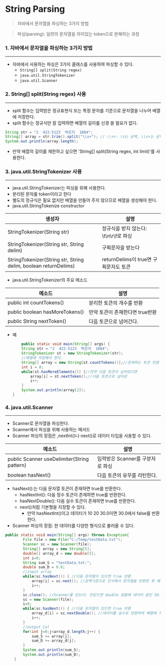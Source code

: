 String Parsing
==========
> 자바에서 문자열을 파싱하는 3가지 방법

> 파싱(parsing): 일련의 문자열을 의미있는 token으로 분해하는 과정

### 1. 자바에서 문자열을 파싱하는 3가지 방법
---------------
- 자바에서 사용하는 파싱은 3가지 클래스를 사용하여 파싱할 수 있다.
    + `String[] split(String regex)`
    + `java.util.StringTokenizer` 
    + `java.util.Scanner`

### 2. String[] split(String regex) 사용
---------------
- split 함수는 입력받은 정규표현식 또는 특정 문자를 기준으로 문자열을 나누어 배열에 저장한다.
- split 함수는 정규식만 잘 입력하면 배열의 길이를 신경 쓸 필요가 없다.
```java
String str = "2  422-5123  박은지  1084";
String[] array = str.trim().split("\\s+"); // \\s+: \s는 공백, \\s+는 공백이 하나 이상 나옴을 의미 
System.out.println(array.length);		
```
- 만약 배열의 길이를 제한하고 싶으면 'String[] split(String regex, int limit)'를 사용한다.
### 3. java.util.StringTokenizer 사용
---------------
- java.util.StringTokenizer는 파싱을 위해 사용한다. 
- 분리된 문자를 token이라고 한다
- 별도의 정규식은 필요 없지만 배열을 만들어 주지 않으므로 배열을 생성해야 한다.
-  java.util.StringTokenize constructor

|생성자|설명|
|------|------|
|StringTokenizer​(String str) |정규식을 받지 않는다:  \t\n\r\f로 파싱|
|StringTokenizer​(String str, String delim)|구획문자을 받는다|
|StringTokenizer​(String str, String delim, boolean returnDelims)|returnDelims이 true면 구획문자도 토큰|

- java.util.StringTokenizer의 주요 메소드

|메소드|설명|
|------|------|
|public int countTokens() |분리한 토큰의 개수를 반환|
|public boolean hasMoreTokens()|만약 토큰이 존재한다면 true반환|
|public String nextToken()|다음 토큰으로 넘어간다.|

- 예
    ```java
    	public static void main(String[] args) {
		String str = "2  422-5123  박은지  1084";
		StringTokenizer st = new StringTokenizer(str);
		//배열에 저장해야 한다.
		String[] array = new String[st.countTokens()];//존재하는 토큰 만큼 배열 생성
		int i = 0;
		while(st.hasMoreElements()) {//만약 다음 토큰이 남아있다면
			array[i] = st.nextToken();//다음 토큰으로 넘어감
			i++;
		}
		System.out.println(array[2]);
	}
    ```

### 4. java.util.Scanner
---------------
- Scanner로 문자열을 파싱한다. 
- Scanner에서 파싱을 위해 사용하는 메서드
- Scanner 파싱의 장점은 ,nextInt()나 next()로 데이터 타입을 사용할 수 있다.

|메소드|설명|
|------|------|
|public Scanner useDelimiter​(String pattern)|입력받은 Scanner를 구분자로 파싱|
|boolean hasNext() |다음 토큰의 유무를 리턴한다.|

- hasNext():는 다음 문자열 토큰이 존재하면 true를 반환한다.
    + hasNextInt(): 다음 정수 토큰이 존재하면 true를 반환한다.
    + hasNextDouble(): 다음 실수 토큰이 존재하면 true를 반환한다.
    + next()처럼 기본형을 지정할 수 있다.
        + 만약 hasNextInt()이고 데이터가 10 20 30.0이면 30.0에서 false를 반환한다.
- Scanner 파싱의 장점: 한 데이터를 다양한 형식으로 불러올 수 있다.

```java
public static void main(String[] args) throws Exception{
		File file = new File("C:/Temp/testData.txt");
		Scanner sc = new Scanner(file); 
		String[] array = new String[5];
		double[] array_d = new double[5];
		int i=0;
		String sum_S = "testData.txt:";
		double sum_D = 0.0;
		//input array
		while(sc.hasNext()) { //다음 문자열이 있으면 true 반환
			array[i] = sc.next(); //공백기준으로 인식해서 문자열을 반환한 후 배열에 저장
			i++;
		}
		sc.close(); //Scanner를 닫는다: 안닫으면 double 읽을때 데이터 끝인 50.5부터 읽어서 hasNext()가 false
		sc = new Scanner(file); 
		i=0;
		while(sc.hasNext()) { //다음 문자열이 있으면 true 반환
			array_d[i] = sc.nextDouble(); //데이터를 실수로 반환하여 배열에 저장
			i++;
		}
		//output_Cal
		for(int j=0;j<array_d.length;j++) {
			sum_S += array[j];
			sum_D += array_d[j];
		}
		System.out.println(sum_S);
		System.out.println(sum_D);
	}